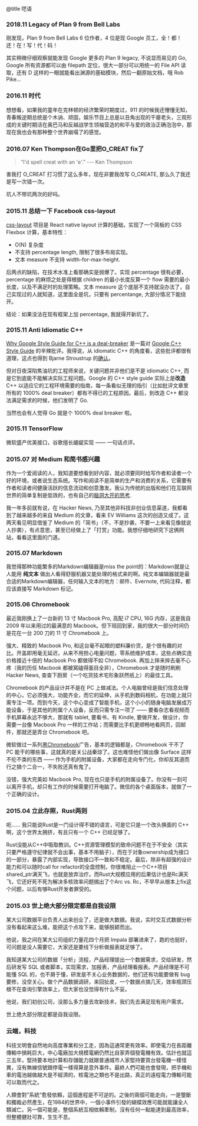 @title 呓语

### 2018.11 Legacy of Plan 9 from Bell Labs

刚发现，Plan 9 from Bell Labs 6 位作者，4 位是现 Google 员工，全！都！还！在！写！代！码！

其实稍微仔细观察就能发现 Google 更多的 Plan 9 legacy, 不说显而易见的 Go, Google 所有资源都可以由 filepath 定位，很大一部分可以用统一的 File API 读取，还有 D 这样的一眼就能看出渊源的基础模块，然后一翻原始文档，哦 Rob Pike...

### 2016.11 时代

想想看，如果我的童年在克林顿的经济繁荣时期度过，911 的时候我还懵懂无知，青春叛逆期总统是个木讷、顽固，娱乐节目上总是以丑角出现的干瘪老头，三观形成的关键时期活在奥巴马和反越战学生领袖营造的和平与爱的政治正确泡泡中，那现在我也会有那种整个世界崩塌了的感觉。

### 2016.07 Ken Thompson在Go里把O_CREAT fix了

> “I'd spell creat with an 'e'.” --- Ken Thompson

害我打 O_CREAT 打习惯了这么多年，现在非要我改写 O_CREATE, 那么久了我还是写一次错一次。

坑人不带坑两次的好吗。

### 2015.11 总结一下 Facebook css-layout

[css-layout](https://github.com/facebook/css-layout/) 项目是 React native layout 计算的基础，实现了一个简板的 CSS Flexbox 计算，基本特性：

- O(N) 复杂度
- 不支持 percentage length, 限制了很多布局实现。
- 文本 measure 不支持 width-for-max-height.

后两点的缺陷，在技术水准上看那确实是弱爆了。实现 percentage 很有必要，percentage 的麻烦之处是得根据 children 的最小长度反算一个 flow 需要的最小长度，以及不满足时的处理策略。文本 measure 这个底层不支持就没办法了，自己实现过的人就知道，这里面全是坑，只要有 percentange, 大部分情况下能绕开。

结论：如果没法在现有框架上加 percentage, 我就得开新坑了。

### 2015.11 Anti Idiomatic C++

[Why Google Style Guide for C++ is a deal-breaker](https://www.linkedin.com/pulse/20140503193653-3046051-why-google-style-guide-for-c-is-a-deal-breaker) 是一篇对 [Google C++ Style Guide](https://google.github.io/styleguide/cppguide.html) 的辛辣批评。我得说，从 idiomatic C++ 的角度看，这些批评都很有道理，这点也得到 Bjarne Stroustrup 的[确认](https://github.com/isocpp/CppCoreGuidelines/blob/master/CppCoreGuidelines.md)。

但对日夜深陷焦油坑的工程师来说，关键问题并非他们是不是 idiomatic C++, 而是它到底能不能解决实际工程问题。Google 的 C++ style guide 实际上是**改造** C++ 以适应它的工程环境需要的指南，每一条看似无理的指引（比如批评文章里所有的 1000% deal breaker）都有不得已的工程原因。最后，到改造 C++ 都没法满足需求的时候，他们发明了 Go.

当然也会有人觉得 Go 就是个 1000% deal breaker 啦。

### 2015.11 TensorFlow

微软盛产优美接口，谷歌擅长龌龊实现 —— 一句话点评。

### 2015.07 对 Medium 和简书感兴趣

作为一个爱阅读的人，我知道要想看到好内容，就必须要同时给写作者和读者一个好的环境，或者说生态系统。写作和阅读不是简单的生产和消费的关系，它需要有作者和读者间健康活跃的信息流动和创意激发。我认为传统的出版和他们在互联网世界的简单复制是低效的，也有自己的[脑洞大开的思考](/articles/reader-cost-model.html).

我一年多前就有说，在 Hacker News, 乃至其他非科技非创业信息渠道，我都看到了越来越多的来自 Medium 的文章，看来 EV Williams 这次的创造又成了。这两天看见明显借鉴了 Medium 的「简书」（不，不是抄袭，不要一上来看见像就说人抄袭），有点意思，甚至已经做上了「打赏」功能。我想仔细地研究下这俩网站，看看这里面的门道。

### 2015.07 Markdown

我觉得那种功能繁多的Markdown编辑器是miss the point的：Markdown就是让人能用 **纯文本** 做出人看得舒服机器又能处理的格式来的啊。纯文本编辑器就是最合适的Markdown编辑器，任何输入文本的地方：邮件、Evernote, 代码注释，都应该直接写 Markdown 标记。

### 2015.06 Chromebook

最近我刚换上了一台新的 13 寸 Macbook Pro, 高配 i7 CPU, 16G 内存，这是我自 2009 年以来用过的最满意的 Macbook。但下班回到家，我的很大一部分时间仍是花在一台 200 刀的 11 寸 Chromebook 上。

强大、精致的 Macbook Pro, 和这台毫不起眼的塑料廉价货，是个很有趣的对比。开盖即用毫无延迟，从来不用担心电量问题，零系统维护成本，这些点确实连价格接近十倍的 Macbook Pro 都做得不如 Chromebook. 再加上摔来摔去毫不心疼（我的历任 Macbook 都被窝磕得面目全非），Chromebook 才是随时刷刷 Hacker News, 查查下厨房（一个吃货技术宅形象跃然纸上）的最佳工具。

Chromebook 的产品设计并不是在 PC 上做减法。个人电脑曾经是我们信息处理的中心，它必须强大，功能齐全，而它的延伸，从手机到数码相机，在功能上就只需专注一项。而到今天，这个中心变成了智能手机，这个小小的随身电脑发展成万能设备，于是其他的附属个人设备，反而只需专注一项了 —— 要看杂志看视频而手机屏幕永远不够大，那就有 tablet, 要看书，有 Kindle, 要做开发，做设计，你需要一台像 Macbook Pro 一样的工作站；而需要比手机更顺畅地看网页，回邮件，那就还是弄台 Chromebook 吧。

微软做过一系列[黑Chromebook](https://www.youtube.com/watch?v=_wAgB5J1gSQ)广告，基本的逻辑都是，Chromebook 干不了 PC 能干的哪些事，这就真的是关公战秦琼了。这也难怪他们做出像 Surface 这样不伦不类的东西 —— 作为手机的附属设备，大家都在走向专门化，你却反其道而行之搞个二合一，不失败还真有鬼了。

没错，强大完美如 Macbook Pro, 现在也只是手机的附属设备了。你没有一刻可以离开手机，却只有工作的时候需要打开电脑了。微信的各个桌面版本，就做了一个正确的设计。

### 2015.04 立此存照，Rust两则

呃…… 我只能说Rust是一门设计得不错的语言，可是它只是一个改头换面的 C++ 啊，这个世界太拥挤，有且只有一个 C++ 已经足够了。

Rust没能从C++中吸取教训。C++资源管理模型的致命问题不在于不安全（其实只要严格遵守纪律就不会出事，基本不用脑子），而在于对象ownership成为接口的一部分，暴露了内部实现，导致接口不一致和不稳定。最后，除非有超强的设计能力和可以随时call for refactor的全盘控制，你很难阻止一个C++项目 shared\_ptr满天飞，也就是放弃治疗。而Rust大规模应用的后果估计也是Rc满天飞，它还好死不死为解决多核效率问题搞出了个Arc vs. Rc，不早早从根本上fix这个问题，以后有够Rust开发者罪受的。

### 2015.03 世上绝大部分限定都是自我设限

某大公司数据平台负责人出来创业了，还是做大数据。我说，实时交互式数据分析没有看起来这么难，能把这个点攻下来，能够脱颖而出。

他说，我之间在某大公司组织力量花四个月把 Impala 部署进来了，跑的也挺好，可问题是没人需要它，大家还是要线下分析做报表就足够了。

我知道某大公司的数据「分析」流程，产品经理提出一个数据需求，交给研发，然后研发写 SQL 或者脚本，实现需求，加报表，产品经理看报表。产品经理是不可能懂 SQL 的，也不屑于懂，研发是不关心业务数据的，他们还有功能要做有 bug 要修，没空关心。做个产品数据调研，来回扯皮，一个数据点搞几天，效率瓶颈压根不在查询引擎效率上，但大家也没觉得有什么不妥。

他说，我们初创公司，没那么多力量去攻新技术，我们先去满足现有用户需求。

世上绝大部分限定都是自我设限。

### 云端，科技

科技文明會自然地向高度專業和分工走，因為這通常更有效率。即使電力在長距離傳輸中損耗巨大，中心電廠加大規模電網仍然比自家弄個發電機有效。估計也就這三五年，堅持要本地計算和存儲能力就跟普通城市人家堅持要買台發電機一樣怪異，沒有無線信號跟停電一樣得算是意外事件。最終人們可能也會發現，把手機和車的電池越做越大是不經濟的，核電池之類也不是出路，真正的遠程電力傳輸可能可以取而代之。

人類會對”系統“愈發依賴，這個進程是不可逆的。之後的兩個可能走向，一是壟斷和獨裁必然產生，在1984的世界中，一個小事件引發的蝴蝶效應可能就能讓全人類滅亡。另一個可能是，整個系統互相依賴牽制，沒有任何一點能達到最高效率，但整體健壯可靠，生生不息。


